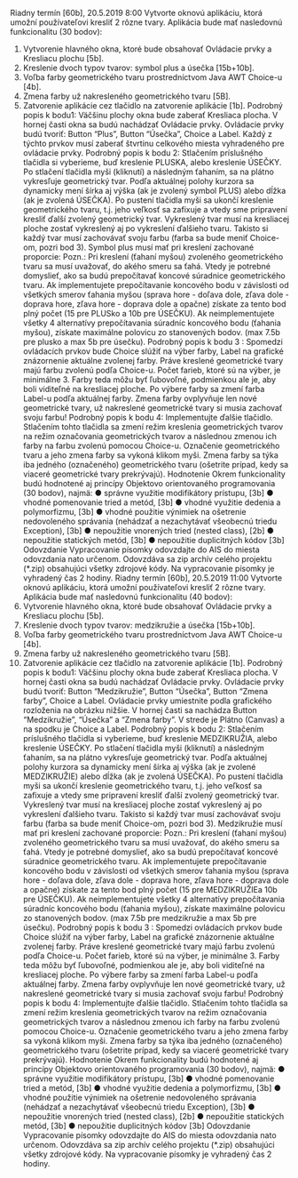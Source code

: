 Riadny termín [60b], 20.5.2019 8:00
Vytvorte oknovú aplikáciu, ktorá umožní používateľovi kresliť 2 rôzne tvary. Aplikácia bude mať
nasledovnú funkcionalitu (30 bodov):
1. Vytvorenie hlavného okna, ktoré bude obsahovať Ovládacie prvky a Kresliacu plochu [5b].
2. Kreslenie dvoch typov tvarov: symbol plus a úsečka [15b+10b].
3. Voľba farby geometrického tvaru prostredníctvom Java AWT Choice-u [4b].
4. Zmena farby už nakresleného geometrického tvaru [5B].
5. Zatvorenie aplikácie cez tlačidlo na zatvorenie aplikácie [1b].
Podrobný popis k bodu1:
Väčšinu plochy okna bude zaberať Kresliaca plocha. V hornej časti okna sa budú nachádzať Ovládacie
prvky. Ovládacie prvky budú tvoriť: Button “Plus”, Button “Úsečka”, Choice a Label. Každý z týchto prvkov
musí zaberať štvrtinu celkového miesta vyhradeného pre ovládacie prvky.
Podrobný popis k bodu 2:
Stlačením príslušného tlačidla si vyberieme, buď kreslenie PLUSKA, alebo kreslenie ÚSEČKY. Po stlačení
tlačidla myši (kliknutí) a následným ťahaním, sa na plátno vykresľuje geometrický tvar. Podľa aktuálnej
polohy kurzora sa dynamicky mení šírka aj výška (ak je zvolený symbol PLUS) alebo dĺžka (ak je zvolená
ÚSEČKA). Po pustení tlačidla myši sa ukončí kreslenie geometrického tvaru, t.j. jeho veľkosť sa zafixuje
a vtedy sme pripravení kresliť ďalší zvolený geometrický tvar. Vykreslený tvar musí na kresliacej ploche
zostať vykreslený aj po vykreslení ďalšieho tvaru. Takisto si každý tvar musí zachovávať svoju farbu
(farba sa bude meniť Choice-om, pozri bod 3).
Symbol plus musí mať pri kreslení zachované proporcie:
Pozn.: Pri kreslení (ťahaní myšou) zvoleného geometrického tvaru sa musí uvažovať, do akého smeru sa
ťahá. Vtedy je potrebné domyslieť, ako sa budú prepočítavať koncové súradnice geometrického tvaru. Ak
implementujete prepočítavanie koncového bodu v závislosti od všetkých smerov ťahania myšou (sprava
hore - doľava dole, zľava dole - doprava hore, zľava hore - doprava dole a opačne) získate za tento bod
plný počet (15 pre PLUSko a 10b pre ÚSEČKU). Ak neimplementujete všetky 4 alternatívy prepočítavania
súradníc koncového bodu (ťahania myšou), získate maximálne polovicu zo stanovených bodov. (max
7.5b pre plusko a max 5b pre úsečku).
Podrobný popis k bodu 3 :
Spomedzi ovládacích prvkov bude Choice slúžiť na výber farby, Label na grafické znázornenie aktuálne
zvolenej farby. Práve kreslené geometrické tvary majú farbu zvolenú podľa Choice-u. Počet farieb, ktoré
sú na výber, je minimálne 3. Farby teda môžu byť ľubovoľné, podmienkou ale je, aby boli viditeľné na
kresliacej ploche. Po výbere farby sa zmení farba Label-u podľa aktuálnej farby. Zmena farby ovplyvňuje
len nové geometrické tvary, už nakreslené geometrické tvary si musia zachovať svoju farbu!
Podrobný popis k bodu 4:
Implementujte ďalšie tlačidlo. Stlačením tohto tlačidla sa zmení režim kreslenia geometrických tvarov na
režim označovania geometrických tvarov a následnou zmenou ich farby na farbu zvolenú pomocou
Choice-u. Označenie geometrického tvaru a jeho zmena farby sa vykoná klikom myši. Zmena farby sa
týka iba jedného (označeného) geometrického tvaru (ošetrite prípad, kedy sa viaceré geometrické tvary
prekrývajú).
Hodnotenie
Okrem funkcionality budú hodnotené aj princípy Objektovo orientovaného programovania (30 bodov),
najmä:
● správne využitie modifikátory prístupu, [3b]
● vhodné pomenovanie tried a metód, [3b]
● vhodné využitie dedenia a polymorfizmu, [3b]
● vhodné použitie výnimiek na ošetrenie nedovoleného správania (nehádzať a nezachytávať
všeobecnú triedu Exception), [3b]
● nepoužitie vnorených tried (nested class), [2b]
● nepoužitie statických metód, [3b]
● nepoužitie duplicitných kódov [3b]
Odovzdanie
Vypracovanie písomky odovzdajte do AIS do miesta odovzdania nato určenom. Odovzdáva sa zip archív
celého projektu (*.zip) obsahujúci všetky zdrojové kódy. Na vypracovanie písomky je vyhradený čas 2
hodiny.
Riadny termín [60b], 20.5.2019 11:00
Vytvorte oknovú aplikáciu, ktorá umožní používateľovi kresliť 2 rôzne tvary. Aplikácia bude mať
nasledovnú funkcionalitu (40 bodov):
6. Vytvorenie hlavného okna, ktoré bude obsahovať Ovládacie prvky a Kresliacu plochu [5b].
7. Kreslenie dvoch typov tvarov: medzikružie a úsečka [15b+10b].
8. Voľba farby geometrického tvaru prostredníctvom Java AWT Choice-u [4b].
9. Zmena farby už nakresleného geometrického tvaru [5B].
10. Zatvorenie aplikácie cez tlačidlo na zatvorenie aplikácie [1b].
Podrobný popis k bodu1:
Väčšinu plochy okna bude zaberať Kresliaca plocha. V hornej časti okna sa budú nachádzať Ovládacie
prvky. Ovládacie prvky budú tvoriť: Button “Medzikružie”, Button “Úsečka”, Button “Zmena farby”, Choice
a Label. Ovládacie prvky umiestnite podla grafického rozloženia na obrázku nižšie. V hornej časti sa
nachádza Button “Medzikružie”, “Úsečka” a “Zmena farby”. V strede je Plátno (Canvas) a na spodku je
Choice a Label.
Podrobný popis k bodu 2:
Stlačením príslušného tlačidla si vyberieme, buď kreslenie MEDZIKRUŽIA, alebo kreslenie ÚSEČKY. Po
stlačení tlačidla myši (kliknutí) a následným ťahaním, sa na plátno vykresľuje geometrický tvar. Podľa
aktuálnej polohy kurzora sa dynamicky mení šírka aj výška (ak je zvolené MEDZIKRUŽIE) alebo dĺžka (ak
je zvolená ÚSEČKA). Po pustení tlačidla myši sa ukončí kreslenie geometrického tvaru, t.j. jeho veľkosť
sa zafixuje a vtedy sme pripravení kresliť ďalší zvolený geometrický tvar. Vykreslený tvar musí na
kresliacej ploche zostať vykreslený aj po vykreslení ďalšieho tvaru. Takisto si každý tvar musí zachovávať
svoju farbu (farba sa bude meniť Choice-om, pozri bod 3).
Medzikružie musí mať pri kreslení zachované proporcie:
Pozn.: Pri kreslení (ťahaní myšou) zvoleného geometrického tvaru sa musí uvažovať, do akého smeru sa
ťahá. Vtedy je potrebné domyslieť, ako sa budú prepočítavať koncové súradnice geometrického tvaru. Ak
implementujete prepočítavanie koncového bodu v závislosti od všetkých smerov ťahania myšou (sprava
hore - doľava dole, zľava dole - doprava hore, zľava hore - doprava dole a opačne) získate za tento bod
plný počet (15 pre MEDZIKRUŽIEa 10b pre ÚSEČKU). Ak neimplementujete všetky 4 alternatívy
prepočítavania súradníc koncového bodu (ťahania myšou), získate maximálne polovicu zo stanovených
bodov. (max 7.5b pre medzikružie a max 5b pre úsečku).
Podrobný popis k bodu 3 :
Spomedzi ovládacích prvkov bude Choice slúžiť na výber farby, Label na grafické znázornenie aktuálne
zvolenej farby. Práve kreslené geometrické tvary majú farbu zvolenú podľa Choice-u. Počet farieb, ktoré
sú na výber, je minimálne 3. Farby teda môžu byť ľubovoľné, podmienkou ale je, aby boli viditeľné na
kresliacej ploche. Po výbere farby sa zmení farba Label-u podľa aktuálnej farby. Zmena farby ovplyvňuje
len nové geometrické tvary, už nakreslené geometrické tvary si musia zachovať svoju farbu!
Podrobný popis k bodu 4:
Implementujte ďalšie tlačidlo. Stlačením tohto tlačidla sa zmení režim kreslenia geometrických tvarov na
režim označovania geometrických tvarov a následnou zmenou ich farby na farbu zvolenú pomocou
Choice-u. Označenie geometrického tvaru a jeho zmena farby sa vykoná klikom myši. Zmena farby sa
týka iba jedného (označeného) geometrického tvaru (ošetrite prípad, kedy sa viaceré geometrické tvary
prekrývajú).
Hodnotenie
Okrem funkcionality budú hodnotené aj princípy Objektovo orientovaného programovania (30 bodov),
najmä:
● správne využitie modifikátory prístupu, [3b]
● vhodné pomenovanie tried a metód, [3b]
● vhodné využitie dedenia a polymorfizmu, [3b]
● vhodné použitie výnimiek na ošetrenie nedovoleného správania (nehádzať a nezachytávať
všeobecnú triedu Exception), [3b]
● nepoužitie vnorených tried (nested class), [2b]
● nepoužitie statických metód, [3b]
● nepoužitie duplicitných kódov [3b]
Odovzdanie
Vypracovanie písomky odovzdajte do AIS do miesta odovzdania nato určenom. Odovzdáva sa zip archív
celého projektu (*.zip) obsahujúci všetky zdrojové kódy. Na vypracovanie písomky je vyhradený čas 2
hodiny.